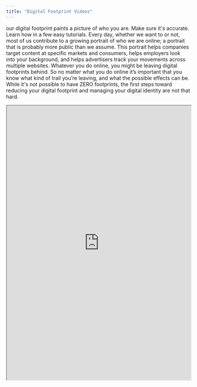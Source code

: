 ```yaml
---
title: "Digital Footprint Videos"
---
```


our digital footprint paints a picture of who you are.
Make sure it's accurate. Learn how in a few easy tutorials.
Every day, whether we want to or not, most of us contribute to a growing portrait of who we are online; a portrait that is probably more public than we assume.
This portrait helps companies target content at specific markets and consumers, helps employers look into your background, and helps advertisers track your movements across multiple websites. Whatever you do online, you might be leaving digital footprints behind.
So no matter what you do online it’s important that you know what kind of trail you’re leaving, and what the possible effects can be. 
While it's not possible to have ZERO footprints, the first steps toward reducing your digital footprint and managing your digital identity are not that hard.

<iframe height="750" width="100%" src="https://ewelton.github.io/ktest/wiki.html#Digital%20Footprint%20Videos"></iframe>
